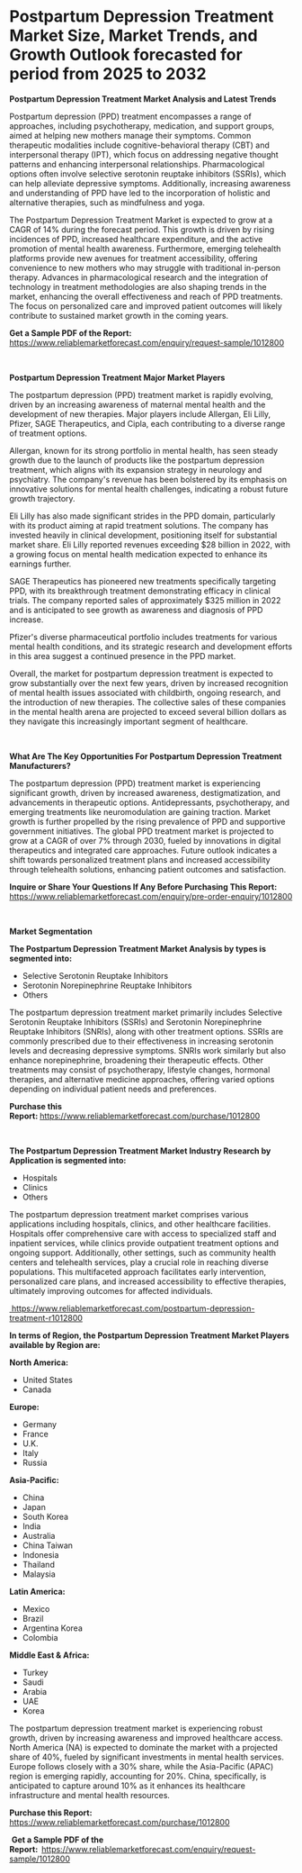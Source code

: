 <p><h1>Postpartum Depression Treatment Market Size, Market Trends, and Growth Outlook forecasted for period from 2025 to 2032</h1></p><p><strong>Postpartum Depression Treatment Market Analysis and Latest Trends</strong></p>
<p><p>Postpartum depression (PPD) treatment encompasses a range of approaches, including psychotherapy, medication, and support groups, aimed at helping new mothers manage their symptoms. Common therapeutic modalities include cognitive-behavioral therapy (CBT) and interpersonal therapy (IPT), which focus on addressing negative thought patterns and enhancing interpersonal relationships. Pharmacological options often involve selective serotonin reuptake inhibitors (SSRIs), which can help alleviate depressive symptoms. Additionally, increasing awareness and understanding of PPD have led to the incorporation of holistic and alternative therapies, such as mindfulness and yoga.</p><p>The Postpartum Depression Treatment Market is expected to grow at a CAGR of 14% during the forecast period. This growth is driven by rising incidences of PPD, increased healthcare expenditure, and the active promotion of mental health awareness. Furthermore, emerging telehealth platforms provide new avenues for treatment accessibility, offering convenience to new mothers who may struggle with traditional in-person therapy. Advances in pharmacological research and the integration of technology in treatment methodologies are also shaping trends in the market, enhancing the overall effectiveness and reach of PPD treatments. The focus on personalized care and improved patient outcomes will likely contribute to sustained market growth in the coming years.</p></p>
<p><strong>Get a Sample PDF of the Report:&nbsp;</strong> <a href="https://www.reliablemarketforecast.com/enquiry/request-sample/1012800?utm_campaign=3617&utm_medium=2&utm_source=Github&utm_content=ia&utm_term=16042025&utm_id=postpartum-depression-treatment">https://www.reliablemarketforecast.com/enquiry/request-sample/1012800</a></p>
<p>&nbsp;</p>
<p><strong>Postpartum Depression Treatment Major Market Players</strong></p>
<p><p>The postpartum depression (PPD) treatment market is rapidly evolving, driven by an increasing awareness of maternal mental health and the development of new therapies. Major players include Allergan, Eli Lilly, Pfizer, SAGE Therapeutics, and Cipla, each contributing to a diverse range of treatment options.</p><p>Allergan, known for its strong portfolio in mental health, has seen steady growth due to the launch of products like the postpartum depression treatment, which aligns with its expansion strategy in neurology and psychiatry. The company's revenue has been bolstered by its emphasis on innovative solutions for mental health challenges, indicating a robust future growth trajectory.</p><p>Eli Lilly has also made significant strides in the PPD domain, particularly with its product aiming at rapid treatment solutions. The company has invested heavily in clinical development, positioning itself for substantial market share. Eli Lilly reported revenues exceeding $28 billion in 2022, with a growing focus on mental health medication expected to enhance its earnings further.</p><p>SAGE Therapeutics has pioneered new treatments specifically targeting PPD, with its breakthrough treatment demonstrating efficacy in clinical trials. The company reported sales of approximately $325 million in 2022 and is anticipated to see growth as awareness and diagnosis of PPD increase. </p><p>Pfizer's diverse pharmaceutical portfolio includes treatments for various mental health conditions, and its strategic research and development efforts in this area suggest a continued presence in the PPD market. </p><p>Overall, the market for postpartum depression treatment is expected to grow substantially over the next few years, driven by increased recognition of mental health issues associated with childbirth, ongoing research, and the introduction of new therapies. The collective sales of these companies in the mental health arena are projected to exceed several billion dollars as they navigate this increasingly important segment of healthcare.</p></p>
<p>&nbsp;</p>
<p><strong>What Are The Key Opportunities For Postpartum Depression Treatment Manufacturers?</strong></p>
<p><p>The postpartum depression (PPD) treatment market is experiencing significant growth, driven by increased awareness, destigmatization, and advancements in therapeutic options. Antidepressants, psychotherapy, and emerging treatments like neuromodulation are gaining traction. Market growth is further propelled by the rising prevalence of PPD and supportive government initiatives. The global PPD treatment market is projected to grow at a CAGR of over 7% through 2030, fueled by innovations in digital therapeutics and integrated care approaches. Future outlook indicates a shift towards personalized treatment plans and increased accessibility through telehealth solutions, enhancing patient outcomes and satisfaction.</p></p>
<p><strong>Inquire or Share Your Questions If Any Before Purchasing This Report:</strong> <a href="https://www.reliablemarketforecast.com/enquiry/pre-order-enquiry/1012800?utm_campaign=3617&utm_medium=2&utm_source=Github&utm_content=ia&utm_term=16042025&utm_id=postpartum-depression-treatment">https://www.reliablemarketforecast.com/enquiry/pre-order-enquiry/1012800</a></p>
<p>&nbsp;</p>
<p><strong>Market Segmentation</strong></p>
<p><strong>The Postpartum Depression Treatment Market Analysis by types is segmented into:</strong></p>
<p><ul><li>Selective Serotonin Reuptake Inhibitors</li><li>Serotonin Norepinephrine Reuptake Inhibitors</li><li>Others</li></ul></p>
<p><p>The postpartum depression treatment market primarily includes Selective Serotonin Reuptake Inhibitors (SSRIs) and Serotonin Norepinephrine Reuptake Inhibitors (SNRIs), along with other treatment options. SSRIs are commonly prescribed due to their effectiveness in increasing serotonin levels and decreasing depressive symptoms. SNRIs work similarly but also enhance norepinephrine, broadening their therapeutic effects. Other treatments may consist of psychotherapy, lifestyle changes, hormonal therapies, and alternative medicine approaches, offering varied options depending on individual patient needs and preferences.</p></p>
<p><strong>Purchase this Report:&nbsp;</strong><a href="https://www.reliablemarketforecast.com/purchase/1012800?utm_campaign=3617&utm_medium=2&utm_source=Github&utm_content=ia&utm_term=16042025&utm_id=postpartum-depression-treatment">https://www.reliablemarketforecast.com/purchase/1012800</a></p>
<p>&nbsp;</p>
<p><strong>The Postpartum Depression Treatment Market Industry Research by Application is segmented into:</strong></p>
<p><ul><li>Hospitals</li><li>Clinics</li><li>Others</li></ul></p>
<p><p>The postpartum depression treatment market comprises various applications including hospitals, clinics, and other healthcare facilities. Hospitals offer comprehensive care with access to specialized staff and inpatient services, while clinics provide outpatient treatment options and ongoing support. Additionally, other settings, such as community health centers and telehealth services, play a crucial role in reaching diverse populations. This multifaceted approach facilitates early intervention, personalized care plans, and increased accessibility to effective therapies, ultimately improving outcomes for affected individuals.</p></p>
<p><a href="https://www.reliablemarketforecast.com/postpartum-depression-treatment-r1012800?utm_campaign=3617&utm_medium=2&utm_source=Github&utm_content=ia&utm_term=16042025&utm_id=postpartum-depression-treatment">&nbsp;https://www.reliablemarketforecast.com/postpartum-depression-treatment-r1012800</a></p>
<p><strong>In terms of Region, the Postpartum Depression Treatment Market Players available by Region are:</strong></p>
<p>
    <p> <strong> North America: </strong>
        <ul>
            <li>United States</li>
            <li>Canada</li>
        </ul>
        </p> 
    <p> <strong> Europe: </strong>
        <ul>
            <li>Germany</li>
            <li>France</li>
            <li>U.K.</li>
            <li>Italy</li>
            <li>Russia</li>
        </ul>
        </p> 
    <p> <strong> Asia-Pacific: </strong>
        <ul>
            <li>China</li>
            <li>Japan</li>
            <li>South Korea</li>
            <li>India</li>
            <li>Australia</li>
            <li>China Taiwan</li>
            <li>Indonesia</li>
            <li>Thailand</li>
            <li>Malaysia</li>
        </ul>
        </p> 
    <p> <strong> Latin America: </strong>
        <ul>
            <li>Mexico</li>
            <li>Brazil</li>
            <li>Argentina Korea</li>
            <li>Colombia</li>
        </ul>
        </p> 
    <p> <strong> Middle East & Africa: </strong>
        <ul>
            <li>Turkey</li>
            <li>Saudi</li>
            <li>Arabia</li>
            <li>UAE</li>
            <li>Korea</li>
        </ul>
    </p>
    </p>
<p><p>The postpartum depression treatment market is experiencing robust growth, driven by increasing awareness and improved healthcare access. North America (NA) is expected to dominate the market with a projected share of 40%, fueled by significant investments in mental health services. Europe follows closely with a 30% share, while the Asia-Pacific (APAC) region is emerging rapidly, accounting for 20%. China, specifically, is anticipated to capture around 10% as it enhances its healthcare infrastructure and mental health resources.</p></p>
<p><strong>Purchase this Report: </strong><a href="https://www.reliablemarketforecast.com/purchase/1012800?utm_campaign=3617&utm_medium=2&utm_source=Github&utm_content=ia&utm_term=16042025&utm_id=postpartum-depression-treatment">https://www.reliablemarketforecast.com/purchase/1012800</a></p>
<p>&nbsp;<strong>Get a Sample PDF of the Report:&nbsp;&nbsp;</strong><a href="https://www.reliablemarketforecast.com/enquiry/request-sample/1012800?utm_campaign=3617&utm_medium=2&utm_source=Github&utm_content=ia&utm_term=16042025&utm_id=postpartum-depression-treatment">https://www.reliablemarketforecast.com/enquiry/request-sample/1012800</a></p>
<p><strong></strong></p>
<p><p></p><p></p><p></p></p>